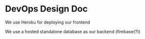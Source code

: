 # DevOps Design Doc

We use Heroku for deploying our frontend

We use a hosted standalone database as our backend (firebase(?))